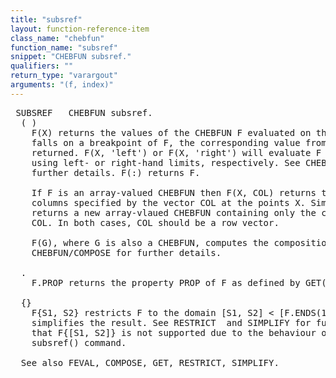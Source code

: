 ```yaml
---
title: "subsref"
layout: function-reference-item
class_name: "chebfun"
function_name: "subsref"
snippet: "CHEBFUN subsref."
qualifiers: ""
return_type: "varargout"
arguments: "(f, index)"
---
```


<pre class="help-text"> SUBSREF   CHEBFUN subsref.
  ( )
    F(X) returns the values of the CHEBFUN F evaluated on the array X. If X
    falls on a breakpoint of F, the corresponding value from F.IMPULSES is
    returned. F(X, 'left') or F(X, 'right') will evaluate F at breakpoints
    using left- or right-hand limits, respectively. See CHEBFUN/FEVAL for
    further details. F(:) returns F.
 
    If F is an array-valued CHEBFUN then F(X, COL) returns the values of the
    columns specified by the vector COL at the points X. Similarly, F(:, COL)
    returns a new array-vlaued CHEBFUN containing only the columns specified in
    COL. In both cases, COL should be a row vector.
 
    F(G), where G is also a CHEBFUN, computes the composition of F and G. See
    CHEBFUN/COMPOSE for further details.
 
  .
    F.PROP returns the property PROP of F as defined by GET(F, 'PROP').
 
  {}
    F{S1, S2} restricts F to the domain [S1, S2] < [F.ENDS(1), F.ENDS(end)] and
    simplifies the result. See RESTRICT  and SIMPLIFY for further details. Note
    that F{[S1, S2]} is not supported due to the behaviour of the MATLAB
    subsref() command.
 
  See also FEVAL, COMPOSE, GET, RESTRICT, SIMPLIFY.
</pre>